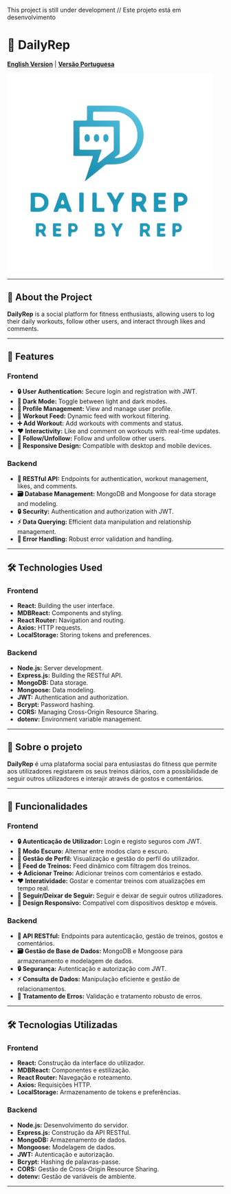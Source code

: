 This project is still under development // Este projeto está em desenvolvimento
# 📅 DailyRep

**[English Version](#english-version)** | **[Versão Portuguesa](#versao-portuguesa)**

![Logo](https://github.com/xavierNabais/DailyRep/blob/master/dailyrep-frontend/public/logo.png)

---

## 🚀 **About the Project** <a name="english-version"></a>

**DailyRep** is a social platform for fitness enthusiasts, allowing users to log their daily workouts, follow other users, and interact through likes and comments.

---

## 🌟 **Features**

### **Frontend**

- **🔒 User Authentication:** Secure login and registration with JWT.
- **🌙 Dark Mode:** Toggle between light and dark modes.
- **👤 Profile Management:** View and manage user profile.
- **📜 Workout Feed:** Dynamic feed with workout filtering.
- **➕ Add Workout:** Add workouts with comments and status.
- **❤️ Interactivity:** Like and comment on workouts with real-time updates.
- **🔄 Follow/Unfollow:** Follow and unfollow other users.
- **📱 Responsive Design:** Compatible with desktop and mobile devices.

### **Backend**

- **🔗 RESTful API:** Endpoints for authentication, workout management, likes, and comments.
- **🗃️ Database Management:** MongoDB and Mongoose for data storage and modeling.
- **🔒 Security:** Authentication and authorization with JWT.
- **⚡ Data Querying:** Efficient data manipulation and relationship management.
- **🚧 Error Handling:** Robust error validation and handling.

---

## 🛠️ **Technologies Used**

### **Frontend**

- **React:** Building the user interface.
- **MDBReact:** Components and styling.
- **React Router:** Navigation and routing.
- **Axios:** HTTP requests.
- **LocalStorage:** Storing tokens and preferences.

### **Backend**

- **Node.js:** Server development.
- **Express.js:** Building the RESTful API.
- **MongoDB:** Data storage.
- **Mongoose:** Data modeling.
- **JWT:** Authentication and authorization.
- **Bcrypt:** Password hashing.
- **CORS:** Managing Cross-Origin Resource Sharing.
- **dotenv:** Environment variable management.

---


## 🚀 **Sobre o projeto** <a name="versao-portuguesa"></a>

**DailyRep** é uma plataforma social para entusiastas do fitness que permite aos utilizadores registarem os seus treinos diários, com a possibilidade de seguir outros utilizadores e interajir através de gostos e comentários.

---

## 🌟 **Funcionalidades**

### **Frontend**

- **🔒 Autenticação de Utilizador:** Login e registo seguros com JWT.
- **🌙 Modo Escuro:** Alternar entre modos claro e escuro.
- **👤 Gestão de Perfil:** Visualização e gestão do perfil do utilizador.
- **📜 Feed de Treinos:** Feed dinâmico com filtragem dos treinos.
- **➕ Adicionar Treino:** Adicionar treinos com comentários e estado.
- **❤️ Interatividade:** Gostar e comentar treinos com atualizações em tempo real.
- **🔄 Seguir/Deixar de Seguir:** Seguir e deixar de seguir outros utilizadores.
- **📱 Design Responsivo:** Compatível com dispositivos desktop e móveis.

### **Backend**

- **🔗 API RESTful:** Endpoints para autenticação, gestão de treinos, gostos e comentários.
- **🗃️ Gestão de Base de Dados:** MongoDB e Mongoose para armazenamento e modelagem de dados.
- **🔒 Segurança:** Autenticação e autorização com JWT.
- **⚡ Consulta de Dados:** Manipulação eficiente e gestão de relacionamentos.
- **🚧 Tratamento de Erros:** Validação e tratamento robusto de erros.

---

## 🛠️ **Tecnologias Utilizadas**

### **Frontend**

- **React:** Construção da interface do utilizador.
- **MDBReact:** Componentes e estilização.
- **React Router:** Navegação e roteamento.
- **Axios:** Requisições HTTP.
- **LocalStorage:** Armazenamento de tokens e preferências.

### **Backend**

- **Node.js:** Desenvolvimento do servidor.
- **Express.js:** Construção da API RESTful.
- **MongoDB:** Armazenamento de dados.
- **Mongoose:** Modelagem de dados.
- **JWT:** Autenticação e autorização.
- **Bcrypt:** Hashing de palavras-passe.
- **CORS:** Gestão de Cross-Origin Resource Sharing.
- **dotenv:** Gestão de variáveis de ambiente.

---
